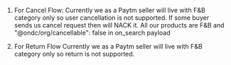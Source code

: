 1. For Cancel Flow:
Currently we as a Paytm seller will live with F&B category only so user cancellation is not supported. If some buyer sends us cancel request then will NACK it.
All our products are F&B and "@ondc/org/cancellable": false in on_search payload

2. For Return Flow
Currently we as a Paytm seller will live with F&B category only so return is not supported.

